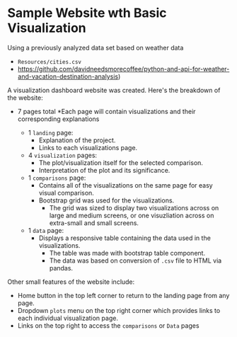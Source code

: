 # Sample Website wth Basic Visualization

Using a previously analyzed data set based on weather data 
* `Resources/cities.csv`
* https://github.com/davidneedsmorecoffee/python-and-api-for-weather-and-vacation-destination-analysis)

A visualization dashboard website was created. Here's the breakdown of the website:
* 7 pages total
  *Each page will contain visualizations and their corresponding explanations

    * 1 `landing` page:
      * Explanation of the project.
      * Links to each visualizations page.
    * 4 `visualization` pages:
      * The plot/visualization itself for the selected comparison.
      * Interpretation of the plot and its significance.
    * 1 `comparisons` page:
      * Contains all of the visualizations on the same page for easy visual comparison.
      * Bootstrap grid was used for the visualizations.
        * The grid was sized to display two visualizations across on large and medium screens, or one visuzliation across on extra-small and small screens.
    * 1 `data` page:
      * Displays a responsive table containing the data used in the visualizations.
        * The table was made with bootstrap table component.
        * The data was based on conversion of `.csv` file to HTML via pandas.

Other small features of the website include:
  * Home button in the top left corner to return to the landing page from any page.
  * Dropdown `plots` menu on the top right corner which provides links to each individual visualization page.
  * Links on the top right to access the `comparisons` or `Data` pages
